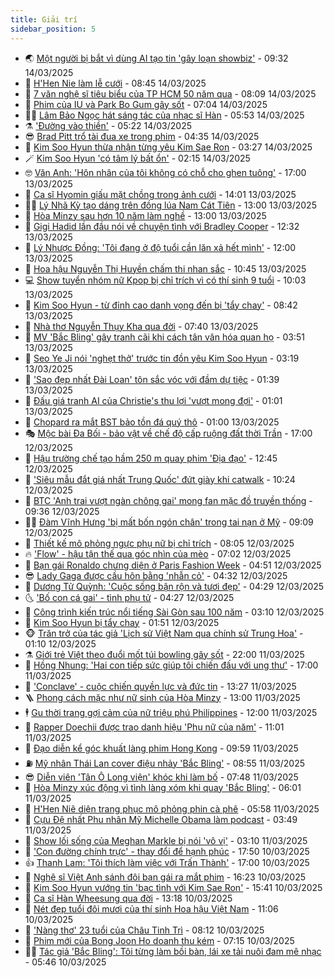 ```yaml
---
title: Giải trí
sidebar_position: 5
---
```


<!-- vnexpress-giai-tri:START -->
- 🌏 [Một người bị bắt vì dùng AI tạo tin &#39;gây loạn showbiz&#39;](https://vnexpress.net/mot-nguoi-bi-bat-vi-dung-ai-tao-tin-gay-loan-showbiz-4861371.html) - 09:32 14/03/2025
- 💫 [H&#39;Hen Nie làm lễ cưới](https://vnexpress.net/h-hen-nie-lam-le-cuoi-4861382.html) - 08:45 14/03/2025
- 🌮 [7 văn nghệ sĩ tiêu biểu của TP HCM 50 năm qua](https://vnexpress.net/7-van-nghe-si-tieu-bieu-cua-tp-hcm-50-nam-qua-4860996.html) - 08:09 14/03/2025
- 🧠 [Phim của IU và Park Bo Gum gây sốt](https://vnexpress.net/phim-cua-iu-va-park-bo-gum-gay-sot-4860653.html) - 07:04 14/03/2025
- 👨‍🏫 [Lâm Bảo Ngọc hát sáng tác của nhạc sĩ Hàn](https://vnexpress.net/lam-bao-ngoc-hat-sang-tac-cua-nhac-si-han-4860372.html) - 05:53 14/03/2025
- ⚗️ [&#39;Đường vào thiền&#39;](https://vnexpress.net/duong-vao-thien-4860628.html) - 05:22 14/03/2025
- 😎 [Brad Pitt trổ tài đua xe trong phim](https://vnexpress.net/brad-pitt-tro-tai-dua-xe-trong-phim-4861228.html) - 04:35 14/03/2025
- 🫣 [Kim Soo Hyun thừa nhận từng yêu Kim Sae Ron](https://vnexpress.net/kim-soo-hyun-thua-nhan-tung-yeu-kim-sae-ron-4861199.html) - 03:27 14/03/2025
- 🪄 [Kim Soo Hyun &#39;có tâm lý bất ổn&#39;](https://vnexpress.net/kim-soo-hyun-co-tam-ly-bat-on-4861151.html) - 02:15 14/03/2025
- 🤓 [Văn Anh: &#39;Hôn nhân của tôi không có chỗ cho ghen tuông&#39;](https://vnexpress.net/van-anh-hon-nhan-cua-toi-khong-co-cho-cho-ghen-tuong-4859914.html) - 17:00 13/03/2025
- 🫶 [Ca sĩ Hyomin giấu mặt chồng trong ảnh cưới](https://vnexpress.net/ca-si-hyomin-giau-mat-chong-trong-anh-cuoi-4861058.html) - 14:01 13/03/2025
- 🧑‍🏫 [Lý Nhã Kỳ tạo dáng trên đồng lúa Nam Cát Tiên](https://vnexpress.net/ly-nha-ky-tao-dang-tren-dong-lua-nam-cat-tien-4860940.html) - 13:00 13/03/2025
- 🦄 [Hòa Minzy sau hơn 10 năm làm nghề](https://vnexpress.net/hoa-minzy-sau-hon-10-nam-lam-nghe-4859554.html) - 13:00 13/03/2025
- 💫 [Gigi Hadid lần đầu nói về chuyện tình với Bradley Cooper](https://vnexpress.net/gigi-hadid-lan-dau-noi-ve-chuyen-tinh-voi-bradley-cooper-4860285.html) - 12:32 13/03/2025
- 🎊 [Lý Nhược Đồng: &#39;Tôi đang ở độ tuổi cần lăn xả hết mình&#39;](https://vnexpress.net/ly-nhuoc-dong-toi-dang-o-do-tuoi-can-lan-xa-het-minh-4860965.html) - 12:00 13/03/2025
- 👹 [Hoa hậu Nguyễn Thị Huyền chấm thi nhan sắc](https://vnexpress.net/hoa-hau-nguyen-thi-huyen-cham-thi-nhan-sac-4860846.html) - 10:45 13/03/2025
- 💻 [Show tuyển nhóm nữ Kpop bị chỉ trích vì có thí sinh 9 tuổi](https://vnexpress.net/show-tuyen-nhom-nu-kpop-bi-chi-trich-vi-co-thi-sinh-9-tuoi-4860873.html) - 10:03 13/03/2025
- 🤡 [Kim Soo Hyun - từ đỉnh cao danh vọng đến bị &#39;tẩy chay&#39;](https://vnexpress.net/kim-soo-hyun-tu-dinh-cao-danh-vong-den-bi-tay-chay-4860652.html) - 08:42 13/03/2025
- 🥰 [Nhà thơ Nguyễn Thụy Kha qua đời](https://vnexpress.net/nha-tho-nguyen-thuy-kha-qua-doi-4860853.html) - 07:40 13/03/2025
- 🚀 [MV &#39;Bắc Bling&#39; gây tranh cãi khi cách tân văn hóa quan họ](https://vnexpress.net/mv-bac-bling-gay-tranh-cai-khi-cach-tan-van-hoa-quan-ho-4859872.html) - 03:51 13/03/2025
- 📝 [Seo Ye Ji nói &#39;nghẹt thở&#39; trước tin đồn yêu Kim Soo Hyun](https://vnexpress.net/seo-ye-ji-noi-nghet-tho-truoc-tin-don-yeu-kim-soo-hyun-4860740.html) - 03:19 13/03/2025
- 🐲 [&#39;Sao đẹp nhất Đài Loan&#39; tôn sắc vóc với đầm dự tiệc](https://vnexpress.net/sao-dep-nhat-dai-loan-ton-sac-voc-voi-dam-du-tiec-4860419.html) - 01:39 13/03/2025
- 🎃 [Đấu giá tranh AI của Christie&#39;s thu lợi &#39;vượt mong đợi&#39;](https://vnexpress.net/dau-gia-tranh-ai-cua-christie-s-thu-loi-vuot-mong-doi-4860543.html) - 01:01 13/03/2025
- 🤠 [Chopard ra mắt BST bảo tồn đá quý thô](https://vnexpress.net/chopard-ra-mat-bst-bao-ton-da-quy-tho-4859163.html) - 01:00 13/03/2025
- 🎭 [Mộc bài Đa Bối - bảo vật về chế độ cấp ruộng đất thời Trần](https://vnexpress.net/moc-bai-da-boi-bao-vat-ve-che-do-cap-ruong-dat-thoi-tran-4859015.html) - 17:00 12/03/2025
- 🧰 [Hậu trường chế tạo hầm 250 m quay phim &#39;Địa đạo&#39;](https://vnexpress.net/hau-truong-che-tao-ham-250-m-quay-phim-dia-dao-4860427.html) - 12:45 12/03/2025
- 🦍 [&#39;Siêu mẫu đắt giá nhất Trung Quốc&#39; đứt giày khi catwalk](https://vnexpress.net/sieu-mau-dat-gia-nhat-trung-quoc-dut-giay-khi-catwalk-4860440.html) - 10:24 12/03/2025
- 🌝 [BTC &#39;Anh trai vượt ngàn chông gai&#39; mong fan mặc đồ truyền thống](https://vnexpress.net/btc-anh-trai-vuot-ngan-chong-gai-mong-fan-mac-do-truyen-thong-4860205.html) - 09:36 12/03/2025
- 🧑‍💻 [Đàm Vĩnh Hưng &#39;bị mất bốn ngón chân&#39; trong tai nạn ở Mỹ](https://vnexpress.net/dam-vinh-hung-bi-mat-bon-ngon-chan-trong-tai-nan-o-my-4859146.html) - 09:09 12/03/2025
- 🥸 [Thiết kế mô phỏng ngực phụ nữ bị chỉ trích](https://vnexpress.net/thiet-ke-mo-phong-nguc-phu-nu-bi-chi-trich-4859239.html) - 08:05 12/03/2025
- 🔥 [&#39;Flow&#39; - hậu tận thế qua góc nhìn của mèo](https://vnexpress.net/giai-tri/phim/thu-vien-phim/flow-778) - 07:02 12/03/2025
- 🐎 [Bạn gái Ronaldo chưng diện ở Paris Fashion Week](https://vnexpress.net/ban-gai-ronaldo-chung-dien-o-paris-fashion-week-4860212.html) - 04:51 12/03/2025
- 😎 [Lady Gaga được cầu hôn bằng &#39;nhẫn cỏ&#39;](https://vnexpress.net/lady-gaga-duoc-cau-hon-bang-nhan-co-4860182.html) - 04:32 12/03/2025
- 🦄 [Dương Tử Quỳnh: &#39;Cuộc sống bận rộn và tươi đẹp&#39;](https://vnexpress.net/duong-tu-quynh-cuoc-song-ban-ron-va-tuoi-dep-4860181.html) - 04:29 12/03/2025
- 🌜 [&#39;Bố con cá gai&#39; - tình phụ tử](https://vnexpress.net/bo-con-ca-gai-tinh-phu-tu-4860223.html) - 04:27 12/03/2025
- 🚦 [Công trình kiến trúc nổi tiếng Sài Gòn sau 100 năm](https://vnexpress.net/cong-trinh-kien-truc-noi-tieng-sai-gon-sau-100-nam-4854015.html) - 03:10 12/03/2025
- 🧐 [Kim Soo Hyun bị tẩy chay](https://vnexpress.net/kim-soo-hyun-bi-tay-chay-4860142.html) - 01:51 12/03/2025
- 🐵 [Trăn trở của tác giả &#39;Lịch sử Việt Nam qua chính sử Trung Hoa&#39;](https://vnexpress.net/tran-tro-cua-tac-gia-lich-su-viet-nam-qua-chinh-su-trung-hoa-4859887.html) - 01:10 12/03/2025
- ⚗️ [Giới trẻ Việt theo đuổi mốt túi bowling gây sốt](https://vnexpress.net/gioi-tre-viet-theo-duoi-mot-tui-bowling-gay-sot-4859691.html) - 22:00 11/03/2025
- 👺 [Hồng Nhung: &#39;Hai con tiếp sức giúp tôi chiến đấu với ung thư&#39;](https://vnexpress.net/hong-nhung-hai-con-tiep-suc-giup-toi-chien-dau-voi-ung-thu-4859448.html) - 17:00 11/03/2025
- 🌊 [&#39;Conclave&#39; - cuộc chiến quyền lực và đức tin](https://vnexpress.net/giai-tri/phim/thu-vien-phim/conclave-776) - 13:27 11/03/2025
- 🪜 [Phong cách mặc như nữ sinh của Hòa Minzy](https://vnexpress.net/phong-cach-mac-nhu-nu-sinh-cua-hoa-minzy-4858917.html) - 13:00 11/03/2025
- 🕴 [Gu thời trang gợi cảm của nữ triệu phú Philippines](https://vnexpress.net/gu-thoi-trang-goi-cam-cua-nu-trieu-phu-philippines-4859610.html) - 12:00 11/03/2025
- 💃 [Rapper Doechii được trao danh hiệu &#39;Phụ nữ của năm&#39;](https://vnexpress.net/rapper-doechii-duoc-trao-danh-hieu-phu-nu-cua-nam-4859531.html) - 11:01 11/03/2025
- 🦄 [Đạo diễn kể góc khuất làng phim Hong Kong](https://vnexpress.net/dao-dien-ke-goc-khuat-lang-phim-hong-kong-4859473.html) - 09:59 11/03/2025
- ⛽️ [Mỹ nhân Thái Lan cover điệu nhảy &#39;Bắc Bling&#39;](https://vnexpress.net/my-nhan-thai-lan-cover-dieu-nhay-bac-bling-4859614.html) - 08:55 11/03/2025
- 😎 [Diễn viên &#39;Tân Ô Long viện&#39; khóc khi làm bố](https://vnexpress.net/dien-vien-tan-o-long-vien-khoc-khi-lam-bo-4859607.html) - 07:48 11/03/2025
- 🌊 [Hòa Minzy xúc động vì tình làng xóm khi quay &#39;Bắc Bling&#39;](https://vnexpress.net/hoa-minzy-xuc-dong-vi-tinh-lang-xom-khi-quay-bac-bling-4859453.html) - 06:01 11/03/2025
- 🐲 [H&#39;Hen Niê diện trang phục mô phỏng phin cà phê](https://vnexpress.net/h-hen-nie-dien-trang-phuc-mo-phong-phin-ca-phe-4859476.html) - 05:58 11/03/2025
- 💂 [Cựu Đệ nhất Phu nhân Mỹ Michelle Obama làm podcast](https://vnexpress.net/cuu-de-nhat-phu-nhan-my-michelle-obama-lam-podcast-4859438.html) - 03:49 11/03/2025
- 🙉 [Show lối sống của Meghan Markle bị nói &#39;vô vị&#39;](https://vnexpress.net/show-loi-song-cua-meghan-markle-bi-noi-vo-vi-4858963.html) - 03:10 11/03/2025
- 💪 [&#39;Con đường chính trực&#39; - thay đổi để hạnh phúc](https://vnexpress.net/con-duong-chinh-truc-thay-doi-de-hanh-phuc-4859067.html) - 17:50 10/03/2025
- 👍 [Thanh Lam: &#39;Tôi thích làm việc với Trấn Thành&#39;](https://vnexpress.net/thanh-lam-toi-thich-lam-viec-voi-tran-thanh-4857734.html) - 17:00 10/03/2025
- 💪 [Nghệ sĩ Việt Anh sánh đôi bạn gái ra mắt phim](https://vnexpress.net/nghe-si-viet-anh-sanh-doi-ban-gai-ra-mat-phim-4859334.html) - 16:23 10/03/2025
- 💄 [Kim Soo Hyun vướng tin &#39;bạc tình với Kim Sae Ron&#39;](https://vnexpress.net/kim-soo-hyun-vuong-tin-bac-tinh-voi-kim-sae-ron-4859342.html) - 15:41 10/03/2025
- 🦩 [Ca sĩ Hàn Wheesung qua đời](https://vnexpress.net/ca-si-han-wheesung-qua-doi-4859313.html) - 13:18 10/03/2025
- 🥸 [Nét đẹp tuổi đôi mươi của thí sinh Hoa hậu Việt Nam](https://vnexpress.net/net-dep-tuoi-doi-muoi-cua-thi-sinh-hoa-hau-viet-nam-4859166.html) - 11:06 10/03/2025
- 🧰 [&#39;Nàng thơ&#39; 23 tuổi của Châu Tinh Trì](https://vnexpress.net/nang-tho-23-tuoi-cua-chau-tinh-tri-4859110.html) - 08:12 10/03/2025
- 💼 [Phim mới của Bong Joon Ho doanh thu kém](https://vnexpress.net/phim-moi-cua-bong-joon-ho-doanh-thu-kem-4858871.html) - 07:15 10/03/2025
- 🧑‍💻 [Tác giả &#39;Bắc Bling&#39;: Tôi từng làm bồi bàn, lái xe tải nuôi đam mê nhạc](https://vnexpress.net/tac-gia-bac-bling-toi-tung-lam-boi-ban-lai-xe-tai-nuoi-dam-me-nhac-4858846.html) - 05:46 10/03/2025<!-- vnexpress-giai-tri:END -->
